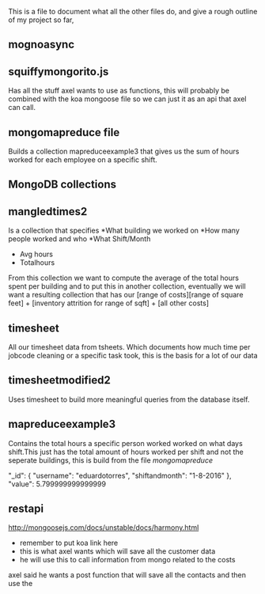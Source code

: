 This is a file to document what all the other files do, and give a rough outline of my project so far,

mognoasync
---

squiffymongorito.js
---
Has all the stuff axel wants to use as functions, this will probably be combined with the koa
mongoose file so we can just it as an api that axel can call.

mongomapreduce file
----
Builds a collection mapreduceexample3 that gives us the sum of hours worked for each
employee on a specific shift.


MongoDB collections
----
mangledtimes2
---
Is a collection that specifies
*What building we worked on
*How many people worked and who
*What Shift/Month
* Avg hours
* Totalhours

From this collection we want to compute the average of the total hours spent per building
and to put this in another collection, eventually we will want a resulting collection that
has our [range of costs][range of square feet] + [inventory attrition for range of sqft] +
[all other costs]



timesheet
--
All our timesheet data from tsheets. Which documents how much time per jobcode cleaning or
a specific task took, this is the basis for a lot of our data

timesheetmodified2
---
Uses timesheet to build more meaningful queries from the database itself.

mapreduceexample3
----
Contains the total hours a specific person worked worked on what days shift.This just has
the total amount of hours worked per shift and not the seperate buildings, this is build from
the file *mongomapreduce*

"_id": {
    "username": "eduardotorres",
    "shiftandmonth": "1-8-2016"
  },
  "value": 5.799999999999999


restapi
--
http://mongoosejs.com/docs/unstable/docs/harmony.html
* remember to put koa link here
* this is what axel wants which will save all the customer data
* he will use this to call information from mongo related to the costs

axel said he wants a post function that will save all the contacts and then use the
